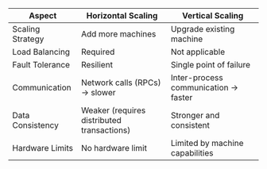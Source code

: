 | Aspect           | Horizontal Scaling                         | Vertical Scaling                     |
| ---------------- | ------------------------------------------ | ------------------------------------ |
| Scaling Strategy | Add more machines                          | Upgrade existing machine             |
| Load Balancing   | Required                                   | Not applicable                       |
| Fault Tolerance  | Resilient                                  | Single point of failure              |
| Communication    | Network calls (RPCs) → slower              | Inter-process communication → faster |
| Data Consistency | Weaker (requires distributed transactions) | Stronger and consistent              |
| Hardware Limits  | No hardware limit                          | Limited by machine capabilities      |

